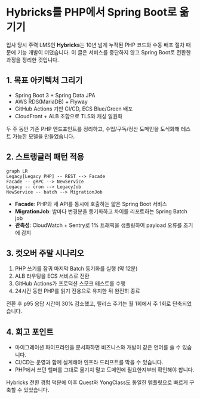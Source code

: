 # Hybricks를 PHP에서 Spring Boot로 옮기기

입사 당시 주력 LMS인 **Hybricks**는 10년 넘게 누적된 PHP 코드와 수동 배포 절차 때문에 기능 개발이 더뎠습니다. 이 글은 서비스를 중단하지 않고 Spring Boot로 전환한 과정을 정리한 것입니다.

## 1. 목표 아키텍처 그리기

- Spring Boot 3 + Spring Data JPA
- AWS RDS(MariaDB) + Flyway
- GitHub Actions 기반 CI/CD, ECS Blue/Green 배포
- CloudFront + ALB 조합으로 TLS와 캐싱 일원화

두 주 동안 기존 PHP 엔드포인트를 정리하고, 수업/구독/정산 도메인을 도식화해 테스트 가능한 모델을 만들었습니다.

## 2. 스트랭글러 패턴 적용

```mermaid
graph LR
Legacy[Legacy PHP] -- REST --> Facade
Facade -- gRPC --> NewService
Legacy -- cron --> LegacyJob
NewService -- batch --> MigrationJob
```

- **Facade**: PHP와 새 API를 동시에 호출하는 얇은 Spring Boot 서비스
- **MigrationJob**: 밤마다 변경분을 동기화하고 차이를 리포트하는 Spring Batch job
- **관측성**: CloudWatch + Sentry로 1% 트래픽을 샘플링하여 payload 오류를 조기에 감지

## 3. 컷오버 주말 시나리오

1. PHP 쓰기를 잠궈 마지막 Batch 동기화를 실행 (약 12분)
2. ALB 라우팅을 ECS 서비스로 전환
3. GitHub Actions가 프로덕션 스모크 테스트를 수행
4. 24시간 동안 PHP를 읽기 전용으로 유지한 뒤 완전히 종료

전환 후 p95 응답 시간이 30% 감소했고, 릴리스 주기는 월 1회에서 주 1회로 단축되었습니다.

## 4. 회고 포인트

- 마이그레이션 파이프라인을 문서화하면 비즈니스와 개발이 같은 언어를 쓸 수 있습니다.
- CI/CD는 운영과 함께 설계해야 인프라 드리프트를 막을 수 있습니다.
- PHP에서 쓰던 헬퍼를 그대로 옮기지 말고 도메인에 필요한지부터 확인해야 합니다.

Hybricks 전환 경험 덕분에 이후 Quest와 YongClass도 동일한 템플릿으로 빠르게 구축할 수 있었습니다.
